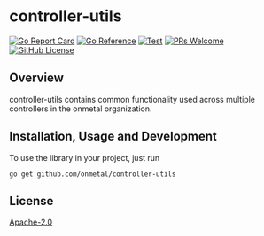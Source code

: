 # controller-utils

[![Go Report Card](https://goreportcard.com/badge/github.com/onmetal/controller-utils)](https://goreportcard.com/report/github.com/onmetal/controller-utils)
[![Go Reference](https://pkg.go.dev/badge/github.com/onmetal/controller-utils.svg)](https://pkg.go.dev/github.com/onmetal/controller-utils)
[![Test](https://github.com/onmetal/controller-utils/actions/workflows/test.yml/badge.svg)](https://github.com/onmetal/controller-utils/actions/workflows/test.yml)
[![PRs Welcome](https://img.shields.io/badge/PRs-welcome-brightgreen.svg?style=flat-square)](https://makeapullrequest.com)
[![GitHub License](https://img.shields.io/static/v1?label=License&message=Apache-2.0&color=blue&style=flat-square)](LICENSE)

## Overview

controller-utils contains common functionality used across multiple controllers in the onmetal organization.

## Installation, Usage and Development

To use the library in your project, just run

```shell
go get github.com/onmetal/controller-utils
```

## License

[Apache-2.0](LICENSE)

